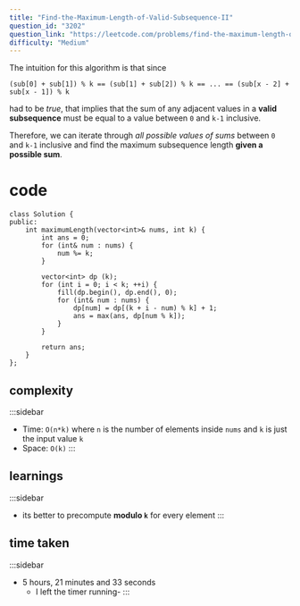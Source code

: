 ```yaml
---
title: "Find-the-Maximum-Length-of-Valid-Subsequence-II"
question_id: "3202"
question_link: "https://leetcode.com/problems/find-the-maximum-length-of-valid-subsequence-ii/"
difficulty: "Medium"
---
```


The intuition for this algorithm is that since 
```
(sub[0] + sub[1]) % k == (sub[1] + sub[2]) % k == ... == (sub[x - 2] + sub[x - 1]) % k
```
had to be *true*,
that implies that the sum of any adjacent values in a **valid subsequence** must be equal to a value between `0` and `k-1` inclusive.

Therefore, we can iterate through *all possible values of sums* between `0` and `k-1` inclusive
and find the maximum subsequence length **given a possible sum**.

# cod<span>e</span>

```{.cpp}
class Solution {
public:
    int maximumLength(vector<int>& nums, int k) {
        int ans = 0;            
        for (int& num : nums) {
            num %= k;
        }

        vector<int> dp (k);
        for (int i = 0; i < k; ++i) {
            fill(dp.begin(), dp.end(), 0);
            for (int& num : nums) {
                dp[num] = dp[(k + i - num) % k] + 1;
                ans = max(ans, dp[num % k]);
            }
        }

        return ans;
    }
};
```

## complexit<span>y</span>

:::sidebar
- Time: `O(n*k)` where `n` is the number of elements inside `nums` and `k` is just the input value `k`
- Space: `O(k)`
:::

## learning<span>s</span>

:::sidebar
- its better to precompute **modulo `k`** for every element
:::

## time take<span>n</span>

:::sidebar
- 5 hours, 21 minutes and 33 seconds
    - I left the timer running-
:::

